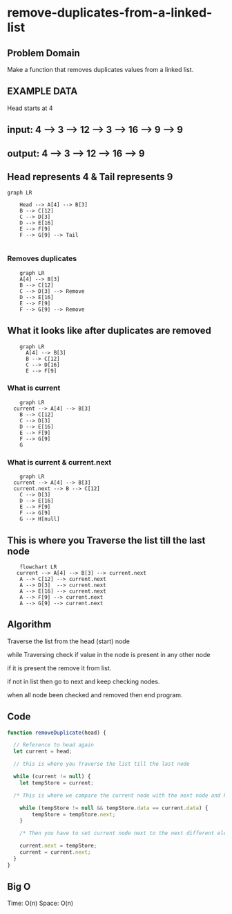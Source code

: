 # remove-duplicates-from-a-linked-list

## Problem Domain

Make a function that removes duplicates values from a linked list.

## EXAMPLE DATA

Head starts at 4

## input: 4 --> 3 --> 12 --> 3 --> 16 --> 9 --> 9

## output: 4 --> 3 --> 12 --> 16 --> 9

## Head represents 4 & Tail represents 9

```mermaid
graph LR
                
    Head --> A[4] --> B[3]
    B --> C[12]
    C --> D[3]
    D --> E[16]
    E --> F[9]
    F --> G[9] --> Tail
   
```

### Removes duplicates

```mermaid
    graph LR
    A[4] --> B[3]
    B --> C[12]
    C --> D[3] --> Remove
    D --> E[16]
    E --> F[9]
    F --> G[9] --> Remove
```

## What it looks like after duplicates are removed

```mermaid
    graph LR
      A[4] --> B[3]
      B --> C[12]
      C --> D[16]
      E --> F[9]
```


### What is current

```mermaid
    graph LR
  current --> A[4] --> B[3]
    B --> C[12]
    C --> D[3] 
    D --> E[16]
    E --> F[9]
    F --> G[9] 
    G 
```

### What is current & current.next

```mermaid
    graph LR
  current --> A[4] --> B[3]
  current.next --> B --> C[12]
    C --> D[3] 
    D --> E[16]
    E --> F[9]
    F --> G[9] 
    G --> H[null]
```

## This is where you Traverse the list till the last node

```mermaid
    flowchart LR
   current --> A[4] --> B[3] --> current.next
    A --> C[12] --> current.next
    A --> D[3]  --> current.next
    A --> E[16] --> current.next
    A --> F[9] --> current.next
    A --> G[9] --> current.next
   ```

## Algorithm

Traverse the list from the head (start) node

while Traversing check if value in the node is present in any other node 

if it is present the remove it from list.

if not in list then go to next and keep checking nodes.

when all node been checked and removed then end program.

## Code

```js
function removeDuplicate(head) {

  // Reference to head again
  let current = head;

  // this is where you Traverse the list till the last node

  while (current != null) {
    let tempStore = current;

  /* This is where we compare the current node with the next node and keep on deleting them until it matches the current node data */

    while (tempStore != null && tempStore.data == current.data) {
        tempStore = tempStore.next;
    }

    /* Then you have to set current node next to the next different element denoted by tempStore*/

    current.next = tempStore;
    current = current.next;
  }
}
```

## Big O
Time: O(n)
Space: O(n)
